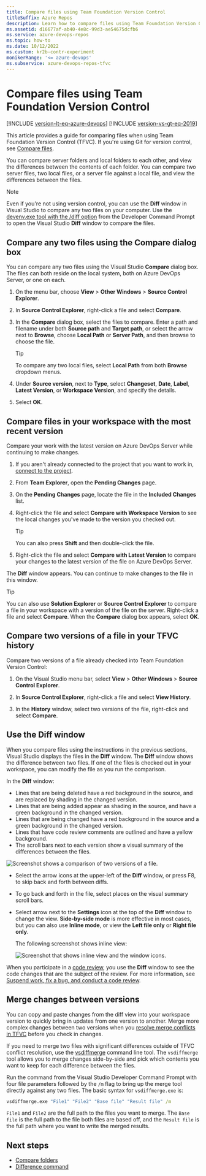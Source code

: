 ```yaml
---
title: Compare files using Team Foundation Version Control
titleSuffix: Azure Repos
description: Learn how to compare files using Team Foundation Version Control. You can compare server folders and local folders and view the differences.
ms.assetid: d16677af-ab40-4e8c-99d3-ae54675dcfb6
ms.service: azure-devops-repos
ms.topic: how-to
ms.date: 10/12/2022
ms.custom: kr2b-contr-experiment
monikerRange: '<= azure-devops'
ms.subservice: azure-devops-repos-tfvc
---
```


# Compare files using Team Foundation Version Control

[!INCLUDE [version-lt-eq-azure-devops](../../includes/version-lt-eq-azure-devops.md)]
[!INCLUDE [version-vs-gt-eq-2019](../../includes/version-vs-gt-eq-2019.md)]

This article provides a guide for comparing files when using Team Foundation Version Control (TFVC). If you're using Git for version control, see [Compare files](../../repos/git/review-history.md#compare-files).

You can compare server folders and local folders to each other, and view the differences between the contents of each folder. You can compare two server files, two local files, or a server file against a local file, and view the differences between the files.

> [!NOTE]
> Even if you're not using version control, you can use the **Diff** window in Visual Studio to compare any two files on your computer. Use the [devenv.exe tool with the /diff option](/visualstudio/ide/reference/diff) from the Developer Command Prompt to open the Visual Studio **Diff** window to compare the files.

## Compare any two files using the Compare dialog box

You can compare any two files using the Visual Studio **Compare** dialog box. The files can both reside on the local system, both on Azure DevOps Server, or one on each.

1. On the menu bar, choose **View** > **Other Windows** > **Source Control Explorer**.

1. In **Source Control Explorer**, right-click a file and select **Compare**.

1. In the **Compare** dialog box, select the files to compare. Enter a path and filename under both **Source path** and **Target path**, or select the arrow next to **Browse**, choose **Local Path** or **Server Path**, and then browse to choose the file.

   > [!TIP]
   > To compare any two local files, select **Local Path** from both **Browse** dropdown menus.

1. Under **Source version**, next to **Type**, select **Changeset**, **Date**, **Label**, **Latest Version**, or **Workspace Version**, and specify the details.

1. Select **OK**.

## Compare files in your workspace with the most recent version

Compare your work with the latest version on Azure DevOps Server while continuing to make changes.

1. If you aren't already connected to the project that you want to work in, [connect to the project](../../organizations/projects/connect-to-projects.md).

1. From **Team Explorer**, open the **Pending Changes** page.

1. On the **Pending Changes** page, locate the file in the **Included Changes** list.

1. Right-click the file and select **Compare with Workspace Version** to see the local changes you've made to the version you checked out.

     > [!TIP]
     >  You can also press **Shift** and then double-click the file.

1. Right-click the file and select **Compare with Latest Version** to compare your changes to the latest version of the file on Azure DevOps Server.

The **Diff** window appears. You can continue to make changes to the file in this window.

> [!TIP]
> You can also use **Solution Explorer** or **Source Control Explorer** to compare a file in your workspace with a version of the file on the server. Right-click a file and select **Compare**. When the **Compare** dialog box appears, select **OK**.

## Compare two versions of a file in your TFVC history

Compare two versions of a file already checked into Team Foundation Version Control:

1. On the Visual Studio menu bar, select **View** > **Other Windows** > **Source Control Explorer**.

1. In **Source Control Explorer**, right-click a file and select **View History**.

1. In the **History** window, select two versions of the file, right-click and select **Compare**.

## Use the Diff window

When you compare files using the instructions in the previous sections, Visual Studio displays the files in the **Diff** window. The **Diff** window shows the difference between two files. If one of the files is checked out in your workspace, you can modify the file as you run the comparison.

In the **Diff** window:

- Lines that are being deleted have a red background in the source, and are replaced by shading in the changed version.
- Lines that are being added appear as shading in the source, and have a green background in the changed version.
- Lines that are being changed have a red background in the source and a green background in the changed version.
- Lines that have code review comments are outlined and have a yellow background.
- The scroll bars next to each version show a visual summary of the differences between the files.

![Screenshot shows a comparison of two versions of a file.](media/compare-files/diff-window.png)

- Select the arrow icons at the upper-left of the **Diff** window, or press F8, to skip back and forth between diffs.
- To go back and forth in the file, select places on the visual summary scroll bars.
- Select arrow next to the **Settings** icon at the top of the **Diff** window to change the view. **Side-by-side mode** is more effective in most cases, but you can also use **Inline mode**, or view the **Left file only** or **Right file only**.

  The following screenshot shows inline view:
  
  ![Screenshot that shows inline view and the window icons.](media/compare-files/inline-view.png)

When you participate in a [code review](day-life-alm-developer-suspend-work-fix-bug-conduct-code-review.md), you use the **Diff** window to see the code changes that are the subject of the review. For more information, see [Suspend work, fix a bug, and conduct a code review](day-life-alm-developer-suspend-work-fix-bug-conduct-code-review.md).

## Merge changes between versions

You can copy and paste changes from the diff view into your workspace version to quickly bring in updates from one version to another. Merge more complex changes between two versions when you [resolve merge conflicts in TFVC](resolve-team-foundation-version-control-conflicts.md) before you check in changes.

If you need to merge two files with significant differences outside of TFVC conflict resolution, use the [vsdiffmerge](https://roadtoalm.com/2013/10/22/use-visual-studio-as-your-diff-and-merging-tool-for-local-files) command line tool. The `vsdiffmerge` tool allows you to merge changes side-by-side and pick which contents you want to keep for each difference between the files.

Run the command from the Visual Studio Developer Command Prompt with four file parameters followed by the `/m` flag to bring up the merge tool directly against any two files. The basic syntax for `vsdiffmerge.exe` is:

```cmd
vsdiffmerge.exe "File1" "File2" "Base file" "Result file" /m
```

`File1` and `File2` are the full path to the files you want to merge. The `Base file` is the full path to the file both files are based off, and the `Result file` is the full path where you want to write the merged results.

## Next steps

- [Compare folders](compare-folders.md)
- [Difference command](difference-command.md) 
